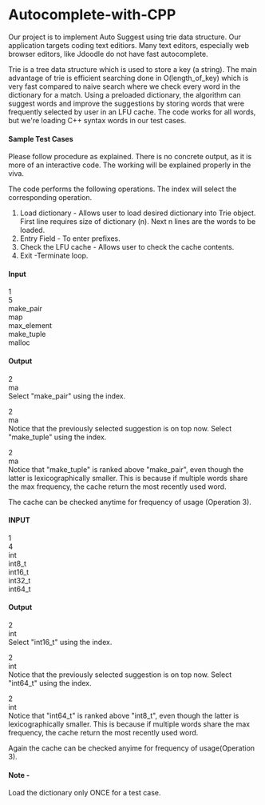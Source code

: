 # Autocomplete-with-CPP

Our project is to implement Auto Suggest using trie data structure. Our application targets coding text editiors. Many text editors, especially web browser editors, like Jdoodle do not have fast autocomplete. 

Trie is a tree data structure which is used to store a key (a string). The main advantage of trie is efficient searching done in O(length_of_key) which is very fast compared to naive search where we check every word in the dictionary for a match. Using a preloaded dictionary, the algorithm can suggest words and improve the suggestions by storing words that were frequently selected by user in an LFU cache. The code works for all words, but we're loading C++ syntax words in our test cases. 


#### Sample Test Cases
Please follow procedure as explained. There is no concrete output, as it is more of an interactive code. The working will be explained properly in the viva.

The code performs the following operations. The index will select the corresponding operation. 

1. Load dictionary - Allows user to load desired dictionary into Trie object. First line requires size of dictionary (n). Next n lines are the words to be loaded.  
2. Entry Field - To enter prefixes.  
3. Check the LFU cache - Allows user to check the cache contents.  
4. Exit -Terminate loop.

#### Input
1  
5  
make_pair  
map  
max_element  
make_tuple  
malloc  

#### Output
2  
ma  
Select "make_pair" using the index. 

2  
ma  
Notice that the previously selected suggestion is on top now. Select "make_tuple" using the index. 

2  
ma  
Notice that "make_tuple" is ranked above "make_pair", even though the latter is lexicographically smaller. 
This is because if multiple words share the max frequency, the cache return the most recently used word.

The cache can be checked anytime for frequency of usage (Operation 3).


#### INPUT
1  
4   
int  
int8_t  
int16_t  
int32_t  
int64_t

#### Output
2  
int  
Select "int16_t" using the index. 

2  
int  
Notice that the previously selected suggestion is on top now. Select "int64_t" using the index. 

2  
int  
Notice that "int64_t" is ranked above "int8_t", even though the latter is lexicographically smaller. 
This is because if multiple words share the max frequency, the cache return the most recently used word.

Again the cache can be checked anyime for frequency of usage(Operation 3).


#### Note - 
Load the dictionary only ONCE for a test case.